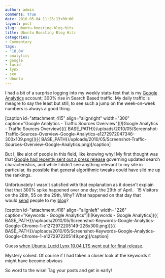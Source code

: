 ```yaml
---
author: admin
comments: true
date: 2010-05-04 11:26:13+00:00
layout: post
slug: ubuntu-boosting-blog-hits
title: Ubuntu Boosting Blog Hits
categories:
- Commentary
tags:
- '10.04'
- analytics
- google
- lucid
- lynx
- seo
- Ubuntu
---
```


I had a bit of a surprise logging into my weekly stats-fest that is my [Google Analytics](http://en.wikipedia.org/wiki/Google%20Analytics) account; 300% rise in Search Based traffic. My daily traffic is meagre to say the least but still, to see such a jump on the week-on-week numbers is always a good thing.

[caption id="attachment_415" align="alignright" width="300" caption="Google Analytics - Traffic Sources Overview"][![Google Analytics - Traffic Sources Overview]({{ BASE_PATH}}/uploads/2010/05/Screenshot-Traffic-Sources-Overview-Google-Analytics-e1272972047346-300x109.png)]({{ BASE_PATH}}/uploads/2010/05/Screenshot-Traffic-Sources-Overview-Google-Analytics.png)[/caption]

But I, like alot of people in this field, like knowing why! My first thought was that [Google had recently sent out a press release](http://googleblog.blogspot.com/2010/05/this-week-in-search-5110.html) governing updated search characteristics, and while I didn't see anything relevant to my site in particular, its possible that general algorithmic tweaks could have slid me up the rankings.

Unfortunately I wasn't satisfied with that explanation as it doesn't explain that that 300% spike happened over one day; the 29th of April.   15 Visitors on the 28th, 55 on the 29th, Why? What happened on that day that would [send](http://www.andrewbolster.info/tag/ubuntu/) people to my [blog](http://www.andrewbolster.info/2010/03/my-experience-with-ubuntu-10-04-lucid-lynx/)?

[caption id="attachment_416" align="alignleft" width="226" caption="Keywords - Google Analytics"][![Keywords - Google Analytics]({{ BASE_PATH}}/uploads/2010/05/Screenshot-Keywords-Google-Analytics-Google-Chrome-1-e1272972205149-226x300.png)]({{ BASE_PATH}}/uploads/2010/05/Screenshot-Keywords-Google-Analytics-Google-Chrome-1-e1272972205149.png)[/caption]

Guess [when Ubuntu Lucid Lynx 10.04 LTS went out for final release](http://www.ubuntugeek.com/ubuntu-10-04lucid-lynx-release-schedule.html).

Mystery solved. Of course if I had taken a closer look at the keywords it might have become obvious

So word to the wise! Tag your posts and get in early!
